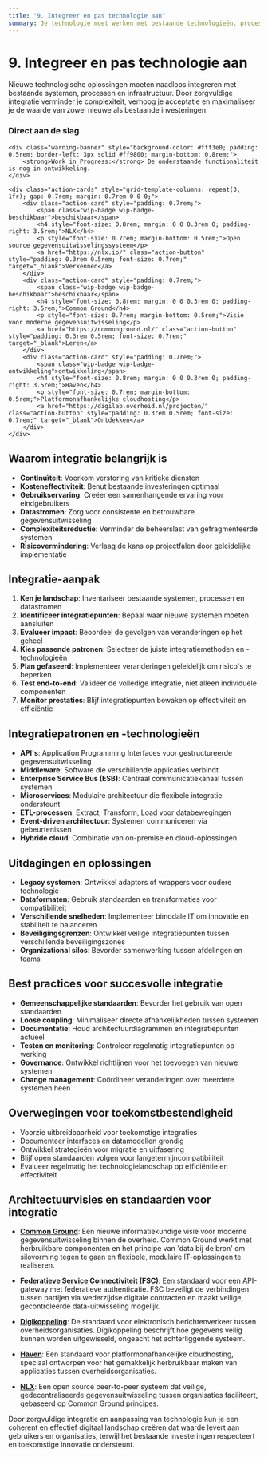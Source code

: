 ```yaml
---
title: "9. Integreer en pas technologie aan"
summary: Je technologie moet werken met bestaande technologieën, processen en infrastructuur in je organisatie.
---
```


# 9. Integreer en pas technologie aan

Nieuwe technologische oplossingen moeten naadloos integreren met bestaande systemen, processen en infrastructuur. Door zorgvuldige integratie verminder je complexiteit, verhoog je acceptatie en maximaliseer je de waarde van zowel nieuwe als bestaande investeringen.

<div class="direct-aan-de-slag">
    <h3>Direct aan de slag</h3>

    <div class="warning-banner" style="background-color: #fff3e0; padding: 0.5rem; border-left: 3px solid #ff9800; margin-bottom: 0.8rem;">
        <strong>Work in Progress:</strong> De onderstaande functionaliteit is nog in ontwikkeling.
    </div>

    <div class="action-cards" style="grid-template-columns: repeat(3, 1fr); gap: 0.7rem; margin: 0.7rem 0 0 0;">
        <div class="action-card" style="padding: 0.7rem;">
            <span class="wip-badge wip-badge-beschikbaar">beschikbaar</span>
            <h4 style="font-size: 0.8rem; margin: 0 0 0.3rem 0; padding-right: 3.5rem;">NLX</h4>
            <p style="font-size: 0.7rem; margin-bottom: 0.5rem;">Open source gegevensuitwisselingssysteem</p>
            <a href="https://nlx.io/" class="action-button" style="padding: 0.3rem 0.5rem; font-size: 0.7rem;" target="_blank">Verkennen</a>
        </div>
        <div class="action-card" style="padding: 0.7rem;">
            <span class="wip-badge wip-badge-beschikbaar">beschikbaar</span>
            <h4 style="font-size: 0.8rem; margin: 0 0 0.3rem 0; padding-right: 3.5rem;">Common Ground</h4>
            <p style="font-size: 0.7rem; margin-bottom: 0.5rem;">Visie voor moderne gegevensuitwisseling</p>
            <a href="https://commonground.nl/" class="action-button" style="padding: 0.3rem 0.5rem; font-size: 0.7rem;" target="_blank">Leren</a>
        </div>
        <div class="action-card" style="padding: 0.7rem;">
            <span class="wip-badge wip-badge-ontwikkeling">ontwikkeling</span>
            <h4 style="font-size: 0.8rem; margin: 0 0 0.3rem 0; padding-right: 3.5rem;">Haven</h4>
            <p style="font-size: 0.7rem; margin-bottom: 0.5rem;">Platformonafhankelijke cloudhosting</p>
            <a href="https://digilab.overheid.nl/projecten/" class="action-button" style="padding: 0.3rem 0.5rem; font-size: 0.7rem;" target="_blank">Ontdekken</a>
        </div>
    </div>
</div>

## Waarom integratie belangrijk is

- **Continuïteit**: Voorkom verstoring van kritieke diensten
- **Kosteneffectiviteit**: Benut bestaande investeringen optimaal
- **Gebruikservaring**: Creëer een samenhangende ervaring voor eindgebruikers
- **Datastromen**: Zorg voor consistente en betrouwbare gegevensuitwisseling
- **Complexiteitsreductie**: Verminder de beheerslast van gefragmenteerde systemen
- **Risicovermindering**: Verlaag de kans op projectfalen door geleidelijke implementatie

## Integratie-aanpak

1. **Ken je landschap**: Inventariseer bestaande systemen, processen en datastromen
2. **Identificeer integratiepunten**: Bepaal waar nieuwe systemen moeten aansluiten
3. **Evalueer impact**: Beoordeel de gevolgen van veranderingen op het geheel
4. **Kies passende patronen**: Selecteer de juiste integratiemethoden en -technologieën
5. **Plan gefaseerd**: Implementeer veranderingen geleidelijk om risico's te beperken
6. **Test end-to-end**: Valideer de volledige integratie, niet alleen individuele componenten
7. **Monitor prestaties**: Blijf integratiepunten bewaken op effectiviteit en efficiëntie

## Integratiepatronen en -technologieën

- **API's**: Application Programming Interfaces voor gestructureerde gegevensuitwisseling
- **Middleware**: Software die verschillende applicaties verbindt
- **Enterprise Service Bus (ESB)**: Centraal communicatiekanaal tussen systemen
- **Microservices**: Modulaire architectuur die flexibele integratie ondersteunt
- **ETL-processen**: Extract, Transform, Load voor databewegingen
- **Event-driven architectuur**: Systemen communiceren via gebeurtenissen
- **Hybride cloud**: Combinatie van on-premise en cloud-oplossingen

## Uitdagingen en oplossingen

- **Legacy systemen**: Ontwikkel adaptors of wrappers voor oudere technologie
- **Dataformaten**: Gebruik standaarden en transformaties voor compatibiliteit
- **Verschillende snelheden**: Implementeer bimodale IT om innovatie en stabiliteit te balanceren
- **Beveiligingsgrenzen**: Ontwikkel veilige integratiepunten tussen verschillende beveiligingszones
- **Organizational silos**: Bevorder samenwerking tussen afdelingen en teams

## Best practices voor succesvolle integratie

- **Gemeenschappelijke standaarden**: Bevorder het gebruik van open standaarden
- **Loose coupling**: Minimaliseer directe afhankelijkheden tussen systemen
- **Documentatie**: Houd architectuurdiagrammen en integratiepunten actueel
- **Testen en monitoring**: Controleer regelmatig integratiepunten op werking
- **Governance**: Ontwikkel richtlijnen voor het toevoegen van nieuwe systemen
- **Change management**: Coördineer veranderingen over meerdere systemen heen

## Overwegingen voor toekomstbestendigheid

- Voorzie uitbreidbaarheid voor toekomstige integraties
- Documenteer interfaces en datamodellen grondig
- Ontwikkel strategieën voor migratie en uitfasering
- Blijf open standaarden volgen voor langetermijncompatibiliteit
- Evalueer regelmatig het technologielandschap op efficiëntie en effectiviteit

## Architectuurvisies en standaarden voor integratie

- **[Common Ground](https://commonground.nl/)**: Een nieuwe informatiekundige visie voor moderne gegevensuitwisseling binnen de overheid. Common Ground werkt met herbruikbare componenten en het principe van 'data bij de bron' om silovorming tegen te gaan en flexibele, modulaire IT-oplossingen te realiseren.

- **[Federatieve Service Connectiviteit (FSC)](https://digilab.overheid.nl/projecten/)**: Een standaard voor een API-gateway met federatieve authenticatie. FSC beveiligt de verbindingen tussen partijen via wederzijdse digitale contracten en maakt veilige, gecontroleerde data-uitwisseling mogelijk.

- **[Digikoppeling](https://www.logius.nl/diensten/digikoppeling)**: De standaard voor elektronisch berichtenverkeer tussen overheidsorganisaties. Digikoppeling beschrijft hoe gegevens veilig kunnen worden uitgewisseld, ongeacht het achterliggende systeem.

- **[Haven](https://digilab.overheid.nl/projecten/)**: Een standaard voor platformonafhankelijke cloudhosting, speciaal ontworpen voor het gemakkelijk herbruikbaar maken van applicaties tussen overheidsorganisaties.

- **[NLX](https://nlx.io/)**: Een open source peer-to-peer systeem dat veilige, gedecentraliseerde gegevensuitwisseling tussen organisaties faciliteert, gebaseerd op Common Ground principes.

Door zorgvuldige integratie en aanpassing van technologie kun je een coherent en effectief digitaal landschap creëren dat waarde levert aan gebruikers en organisaties, terwijl het bestaande investeringen respecteert en toekomstige innovatie ondersteunt.
